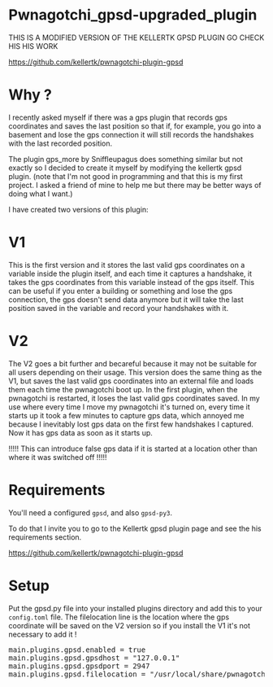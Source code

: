 # Pwnagotchi_gpsd-upgraded_plugin

THIS IS A MODIFIED VERSION OF THE KELLERTK GPSD PLUGIN GO CHECK HIS HIS WORK

https://github.com/kellertk/pwnagotchi-plugin-gpsd

# Why ?
I recently asked myself if there was a gps plugin that records gps coordinates and saves the last position so that if, for example, you go into a basement and lose the gps connection it will still records the handshakes with the last recorded position.

The plugin gps_more by Sniffleupagus does something similar but not exactly so I decided to create it myself by modifying the kellertk gpsd plugin. (note that I'm not good in programming and that this is my first project. I asked a friend of mine to help me but there may be better ways of doing what I want.)

I have created two versions of this plugin:

# V1
This is the first version and it stores the last valid gps coordinates on a variable inside the plugin itself, and each time it captures a handshake, it takes the gps coordinates from this variable instead of the gps itself. This can be useful if you enter a building or something and lose the gps connection, the gps doesn't send data anymore but it will take the last position saved in the variable and record your handshakes with it.

# V2
The V2 goes a bit further and becareful because it may not be suitable for all users depending on their usage. This version does the same thing as the V1, but saves the last valid gps coordinates into an external file and loads them each time the pwnagotchi boot up. In the first plugin, when the pwnagotchi is restarted, it loses the last valid gps coordinates saved. In my use where every time I move my pwnagotchi it's turned on, every time it starts up it took a few minutes to capture gps data, which annoyed me because I inevitably lost gps data on the first few handshakes I captured. Now it has gps data as soon as it starts up.

!!!!! This can introduce false gps data if it is started at a location other than where it was switched off !!!!! 

# Requirements

You'll need a configured <code>gpsd</code>, and also <code>gpsd-py3</code>.

To do that I invite you to go to the Kellertk gpsd plugin page and see the his requirements section.

https://github.com/kellertk/pwnagotchi-plugin-gpsd

# Setup
Put the gpsd.py file into your installed plugins directory and add this to your <code>config.toml</code> file. The filelocation line is the location where the gps coordinate will be saved on the V2 version so if you install the V1 it's not necessary to add it !

<pre>
main.plugins.gpsd.enabled = true
main.plugins.gpsd.gpsdhost = "127.0.0.1"
main.plugins.gpsd.gpsdport = 2947
main.plugins.gpsd.filelocation = "/usr/local/share/pwnagotchi/installed-plugins/lastsessiongps.json" #only useful on the V2
</pre>
